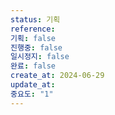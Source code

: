 ```yaml
---
status: 기획
reference:
기획: false
진행중: false
일시정지: false
완료: false
create_at: 2024-06-29
update_at:
중요도: "1"
---
```


